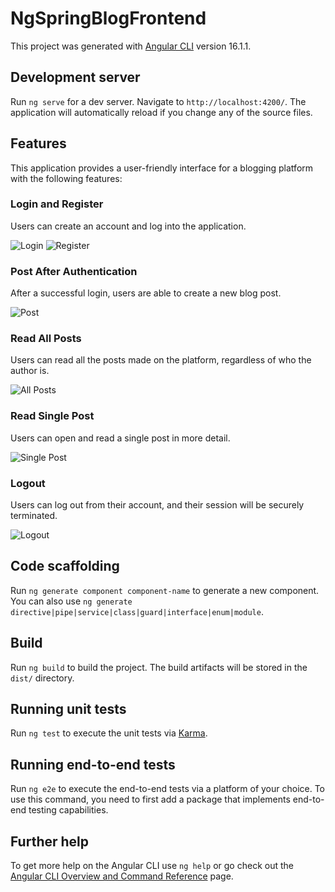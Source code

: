 # NgSpringBlogFrontend

This project was generated with [Angular CLI](https://github.com/angular/angular-cli) version 16.1.1.

## Development server

Run `ng serve` for a dev server. Navigate to `http://localhost:4200/`. The application will automatically reload if you change any of the source files.

## Features

This application provides a user-friendly interface for a blogging platform with the following features:

### Login and Register

Users can create an account and log into the application. 

![Login](https://i.ibb.co/0GfC6D1/login.png)
![Register](https://i.ibb.co/9vdQwx0/register.png)

### Post After Authentication

After a successful login, users are able to create a new blog post.

![Post]([url-of-post-screenshot](https://ibb.co/f43GfV3))

### Read All Posts

Users can read all the posts made on the platform, regardless of who the author is.

![All Posts]([url-of-all-posts-screenshot](https://ibb.co/J5tjz7s))

### Read Single Post

Users can open and read a single post in more detail.

![Single Post]([url-of-single-post-screenshot](https://ibb.co/8s61ScB))

### Logout

Users can log out from their account, and their session will be securely terminated.

![Logout]([url-of-logout-screenshot](https://ibb.co/ydSz3Mr))


## Code scaffolding

Run `ng generate component component-name` to generate a new component. You can also use `ng generate directive|pipe|service|class|guard|interface|enum|module`.

## Build

Run `ng build` to build the project. The build artifacts will be stored in the `dist/` directory.

## Running unit tests

Run `ng test` to execute the unit tests via [Karma](https://karma-runner.github.io).

## Running end-to-end tests

Run `ng e2e` to execute the end-to-end tests via a platform of your choice. To use this command, you need to first add a package that implements end-to-end testing capabilities.

## Further help

To get more help on the Angular CLI use `ng help` or go check out the [Angular CLI Overview and Command Reference](https://angular.io/cli) page.
